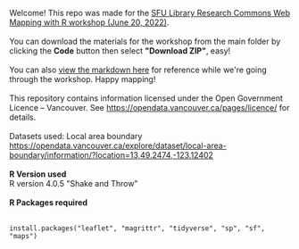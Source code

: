 Welcome! This repo was made for the [SFU Library Research Commons Web Mapping with R workshop (June 20, 2022)](https://www.lib.sfu.ca/find/other-materials/data-gis/gis/37193). <br>
<br>
You can download the materials for the workshop from the main folder by clicking the **Code** button then select **"Download ZIP"**, easy! <br>
<br>
You can also [view the markdown here](https://jaifisch.github.io/webmapR/) for reference while we're going through the workshop. Happy mapping! <br>
<br>
This repository contains information licensed under the Open Government Licence – Vancouver. See https://opendata.vancouver.ca/pages/licence/ for details.<br>
<br>
Datasets used: Local area boundary https://opendata.vancouver.ca/explore/dataset/local-area-boundary/information/?location=13,49.2474,-123.12402<br>
<br>
**R Version used**<br>
R version 4.0.5 "Shake and Throw"
<br>
<br>
**R Packages required**<br>
<br>
```
install.packages("leaflet", "magrittr", "tidyverse", "sp", "sf", "maps")
```

